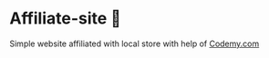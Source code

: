 # Affiliate-site :money_mouth_face:                                                                             
Simple website affiliated with local store
 with help of <a href="http://johnelder.com/">Codemy.com</a>
